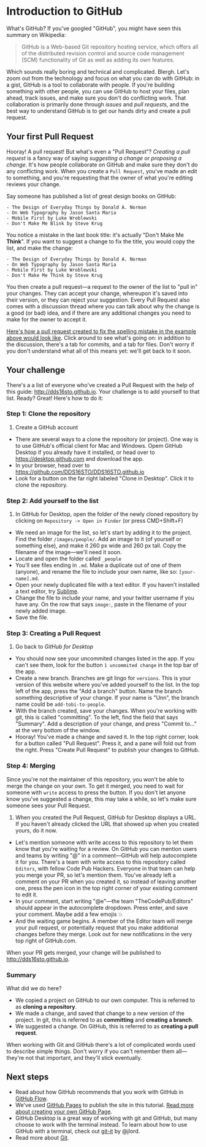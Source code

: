 # Introduction to GitHub

What's GitHub? If you've googled "GitHub", you might have seen this summary on Wikipedia:

> GitHub is a Web-based Git repository hosting service, which offers all of the distributed revision control and source code management (SCM) functionality of Git as well as adding its own features.

Which sounds really boring and technical and complicated. Blergh. Let's zoom out from the technology and focus on what you can do with GitHub: in a gist, GitHub is a tool to collaborate with people. If you're building something with other people, you can use GitHub to host your files, plan ahead, track issues, and make sure you don't do conflicting work. That collaboration is primarily done through *issues* and *pull requests*, and the best way to understand GitHub is to get our hands dirty and create a pull request.

## Your first Pull Request

Hooray! A pull request! But what's even a "Pull Request"? *Creating a pull request* is a fancy way of saying *suggesting a change* or *proposing a change*. It's how people collaborate on GitHub and make sure they don't do any conflicting work. When you create a `Pull Request`, you've made an edit to something, and you're requesting that the owner of what you're editing reviews your change.

Say someone has published a list of great design books on GitHub:

```
- The Design of Everyday Things by Donald A. Norman
- On Web Typography by Jason Santa Maria
- Mobile First by Luke Wroblewski
- Don't Make Me Blink by Steve Krug
```

You notice a mistake in the last book title: it's actually "Don't Make Me **Think**". If you want to suggest a change to fix the title, you would copy the list, and make the change:

```
- The Design of Everyday Things by Donald A. Norman
- On Web Typography by Jason Santa Maria
- Mobile First by Luke Wroblewski
- Don't Make Me Think by Steve Krug
```

You then create a pull request—a request to the owner of the list to "pull in" your changes. They can accept your change, whereupon it's saved into their version, or they can reject your suggestion. Every Pull Request also comes with a discussion thread where you can talk about why the change is a good (or bad) idea, and if there are any additional changes you need to make for the owner to accept it. 

[Here's how a pull request created to fix the spelling mistake in the example above would look like](https://github.com/DDS16STO/github/pull/1). Click around to see what's going on: in addition to the discussion, there's a tab for commits, and a tab for files. Don't worry if you don't understand what all of this means yet: we'll get back to it soon.

## Your challenge

There's a a list of everyone who've created a Pull Request with the help of this guide: http://dds16sto.github.io. Your challenge is to add yourself to that list. Ready? Great! Here's how to do it:

### Step 1: Clone the repository

1. Create a GitHub account
* There are several ways to a clone the repository (or project). One way is to use GitHub's official client for Mac and Windows. Opem GitHub Desktop if you already have it installed, or head over to https://desktop.github.com and download the app.
* In your browser, head over to https://github.com/DDS16STO/DDS16STO.github.io
* Look for a button on the far right labeled "Clone in Desktop". Click it to clone the repository. 

### Step 2: Add yourself to the list

1. In GitHub for Desktop, open the folder of the newly cloned repository by clicking on `Repository -> Open in Finder` (or press CMD+Shift+F)
* We need an image for the list, so let's start by adding it to the project. Find the folder `/images/people/`. Add an image to it (of yourself or something else), and make it 260 px wide and 260 px tall. Copy the filename of the image—we'll need it soon.
* Locate and open the folder called `_people`
* You'll see files ending in `.md`. Make a duplicate out of one of them (anyone), and rename the file to include your own name, like so: `[your-name].md`.
* Open your newly duplicated file with a text editor. If you haven't installed a text editor, try [Sublime](http://sublimetext.com).
* Change the file to include your name, and your twitter username if you have any. On the row that says `image:`, paste in the filename of your newly added image.
* Save the file.

### Step 3: Creating a Pull Request

1. Go back to *GitHub for Desktop*
* You should now see your uncommited changes listed in the app. If you can't see them, look for the button `1 uncommited change` in the top bar of the app.
* Create a new branch. Branches are git lingo for `versions`. This is your version of this website where you've added yourself to the list. In the top left of the app, press the "Add a branch" button. Name the branch something descriptive of your change. If your name is "Unn", the branch name could be `add-tobi-to-people`.
* With the branch created, save your changes. When you're working with git, this is called "committing". To the left, find the field that says "Summary". Add a description of your change, and press "Commit to…" at the very bottom of the window.
* Hooray! You've made a change and saved it. In the top right corner, look for a button called "Pull Request". Press it, and a pane will fold out from the right. Press "Create Pull Request" to publish your changes to GitHub.

### Step 4: Merging

Since you're not the maintainer of this repository, you won't be able to merge the change on your own. To get it merged, you need to wait for someone with `write` access to press the button. If you don't let anyone know you've suggested a change, this may take a while, so let's make sure someone sees your Pull Request.

1. When you created the Pull Request, GitHub for Desktop displays a URL. If you haven't already clicked the URL that showed up when you created yours, do it now.
* Let's mention someone with write access to this repository to let them know that you're waiting for a review. On GitHub you can mention users and teams by writing "@" in a comment—GitHub will help autocomplete it for you. There's a team with write access to this repository called `Editors`, with fellow Code Pub Hackers. Everyone in that team can help you merge your PR, so let's mention them. You've already left a comment on your PR when you created it, so instead of leaving another one, press the pen icon in the top right corner of your existing comment to edit it.
* In your comment, start writing "@e"—the team "TheCodePub/Editors" should appear in the autocomplete dropdown. Press enter, and save your comment. Maybe add a few emojis :boom:
* And the waiting game begins. A member of the Editor team will merge your pull request, or potentially request that you make additional changes before they merge. Look out for new notifications in the very top right of GitHub.com.

When your PR gets merged, your change will be published to http://dds16sto.github.io.

### Summary

What did we do here?

* We copied a project on GitHub to our own computer. This is referred to as **cloning a repository**.
* We made a change, and saved that change to a new version of the project. In git, this is referred to as **committing** and **creating a branch**.
* We suggested a change. On GitHub, this is referred to as **creating a pull request**.

When working with Git and GitHub there's a lot of complicated words used to describe simple things. Don't worry if you can't remember them all—they're not that important, and they'll stick eventually.

## Next steps

- Read about how GitHub recommends that you work with GitHub in [GitHub Flow](https://guides.github.com/introduction/flow/).
- We've used [GitHub Pages](https://pages.github.com) to publish the site in this tutorial. [Read more about creating your own GitHub Page](https://pages.github.com).
- GitHub Desktop is a great way of working with git and GitHub, but many choose to work with the terminal instead. To learn about how to use GitHub with a terminal, check out [git-it](http://jlord.us/git-it/) by @jlord.
- Read more about [Git](https://git-scm.com).
